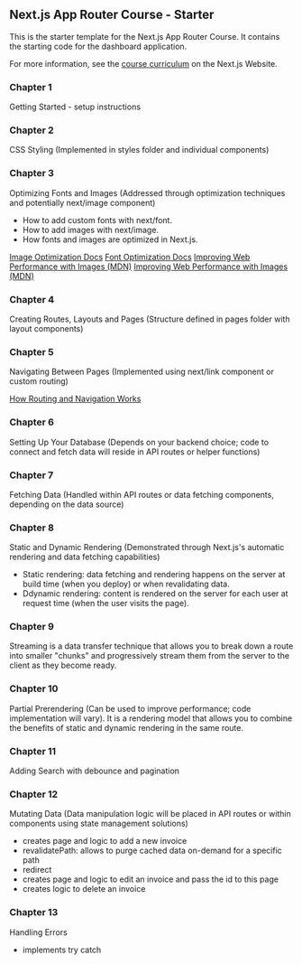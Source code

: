 ## Next.js App Router Course - Starter

This is the starter template for the Next.js App Router Course. It contains the starting code for the dashboard application.

For more information, see the [course curriculum](https://nextjs.org/learn) on the Next.js Website.

### Chapter 1

Getting Started - setup instructions

### Chapter 2

CSS Styling (Implemented in styles folder and individual components)

### Chapter 3

Optimizing Fonts and Images (Addressed through optimization techniques and potentially next/image component)

- How to add custom fonts with next/font.
- How to add images with next/image.
- How fonts and images are optimized in Next.js.

[Image Optimization Docs](https://nextjs.org/docs/app/building-your-application/optimizing/images)
[Font Optimization Docs](https://nextjs.org/docs/app/building-your-application/optimizing/fonts)
[Improving Web Performance with Images (MDN)](https://developer.mozilla.org/en-US/docs/Learn/Performance/Multimedia)
[Improving Web Performance with Images (MDN)](https://developer.mozilla.org/en-US/docs/Learn/Performance/Multimedia)

### Chapter 4

Creating Routes, Layouts and Pages (Structure defined in pages folder with layout components)

### Chapter 5

Navigating Between Pages (Implemented using next/link component or custom routing)

[How Routing and Navigation Works](https://nextjs.org/docs/app/building-your-application/routing/linking-and-navigating#how-routing-and-navigation-works)

### Chapter 6

Setting Up Your Database (Depends on your backend choice; code to connect and fetch data will reside in API routes or helper functions)

### Chapter 7

Fetching Data (Handled within API routes or data fetching components, depending on the data source)

### Chapter 8

Static and Dynamic Rendering (Demonstrated through Next.js's automatic rendering and data fetching capabilities)

- Static rendering: data fetching and rendering happens on the server at build time (when you deploy) or when revalidating data.
- Ddynamic rendering: content is rendered on the server for each user at request time (when the user visits the page).

### Chapter 9

Streaming is a data transfer technique that allows you to break down a route into smaller "chunks" and progressively stream them from the server to the client as they become ready.

### Chapter 10

Partial Prerendering (Can be used to improve performance; code implementation will vary). It is a rendering model that allows you to combine the benefits of static and dynamic rendering in the same route.

### Chapter 11

Adding Search with debounce and pagination

### Chapter 12

Mutating Data (Data manipulation logic will be placed in API routes or within components using state management solutions)

- creates page and logic to add a new invoice
- revalidatePath: allows to purge cached data on-demand for a specific path
- redirect
- creates page and logic to edit an invoice and pass the id to this page
- creates logic to delete an invoice

### Chapter 13

Handling Errors

- implements try catch
